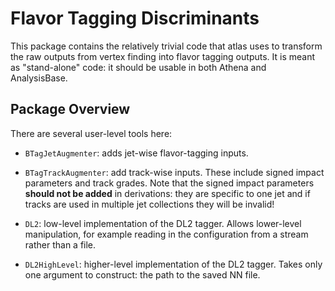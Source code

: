 Flavor Tagging Discriminants
============================

This package contains the relatively trivial code that atlas uses to
transform the raw outputs from vertex finding into flavor tagging
outputs. It is meant as "stand-alone" code: it should be usable in
both Athena and AnalysisBase.

Package Overview
----------------

There are several user-level tools here:

   - `BTagJetAugmenter`: adds jet-wise flavor-tagging inputs.

   - `BTagTrackAugmenter`: add track-wise inputs. These include signed
      impact parameters and track grades. Note that the signed impact
      parameters **should not be added** in derivations: they are
      specific to one jet and if tracks are used in multiple jet
      collections they will be invalid!

   - `DL2`: low-level implementation of the DL2 tagger. Allows
     lower-level manipulation, for example reading in the
     configuration from a stream rather than a file.

   - `DL2HighLevel`: higher-level implementation of the DL2 tagger. Takes
     only one argument to construct: the path to the saved NN file.

